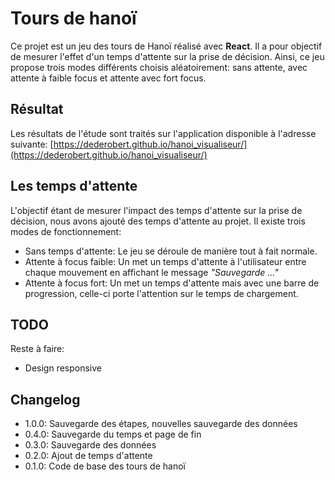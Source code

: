 # Tours de hanoï

Ce projet est un jeu des tours de Hanoï réalisé avec **React**. Il a pour objectif de mesurer l'effet d'un temps d'attente sur la prise de décision. Ainsi, ce jeu propose trois modes différents choisis aléatoirement: sans attente, avec attente à faible focus et attente avec fort focus.

## Résultat
Les résultats de l'étude sont traités sur l'application disponible à l'adresse suivante: [https://dederobert.github.io/hanoi_visualiseur/](https://dederobert.github.io/hanoi_visualiseur/)

## Les temps d'attente
L'objectif étant de mesurer l'impact des temps d'attente sur la prise de décision, nous avons ajouté des temps d'attente au projet. Il existe trois modes de fonctionnement:

- Sans temps d'attente: Le jeu se déroule de manière tout à fait normale.
- Attente à focus faible: Un met un temps d'attente à l'utilisateur entre chaque mouvement en affichant le message _"Sauvegarde ..."_
- Attente à focus fort: Un met un temps d'attente mais avec une barre de progression, celle-ci porte l'attention sur le temps de chargement.

## TODO

Reste à faire:

- Design responsive 

## Changelog

- 1.0.0: Sauvegarde des étapes, nouvelles sauvegarde des données  
- 0.4.0: Sauvegarde du temps et page de fin 
- 0.3.0: Sauvegarde des données 
- 0.2.0: Ajout de temps d'attente 
- 0.1.0: Code de base des tours de hanoï
